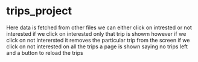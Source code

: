 # trips_project
Here data is fetched from other files
we can either click on intrested or not interested
if we click on interested only that trip is showm
however if we click on not interersted it removes the particular trip from the screen
if we click on not interested on all the trips a page is shown saying no trips left and a button to reload the trips
